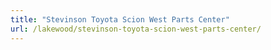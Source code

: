 ```yaml
---
title: "Stevinson Toyota Scion West Parts Center"
url: /lakewood/stevinson-toyota-scion-west-parts-center/
---
```

